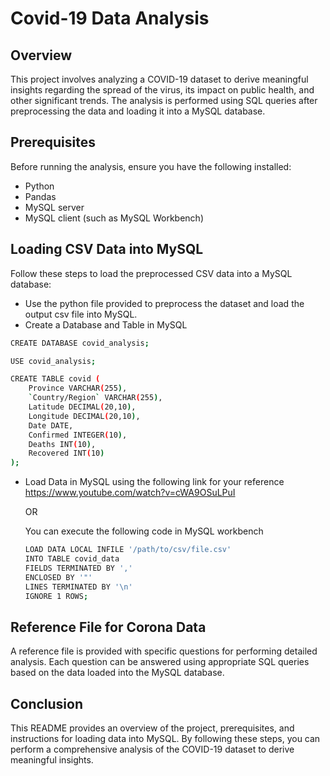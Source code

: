 # Covid-19 Data Analysis

## Overview
This project involves analyzing a COVID-19 dataset to derive meaningful insights regarding the spread of the virus, its impact on public health, and other significant trends. The analysis is performed using SQL queries after preprocessing the data and loading it into a MySQL database.

## Prerequisites
Before running the analysis, ensure you have the following installed:

- Python
- Pandas
- MySQL server
- MySQL client (such as MySQL Workbench)

## Loading CSV Data into MySQL
Follow these steps to load the preprocessed CSV data into a MySQL database:

- Use the python file provided to preprocess the dataset and load the output csv file into MySQL.
- Create a Database and Table in MySQL

```bash
CREATE DATABASE covid_analysis;

USE covid_analysis;

CREATE TABLE covid (
    Province VARCHAR(255),
    `Country/Region` VARCHAR(255),
    Latitude DECIMAL(20,10),
    Longitude DECIMAL(20,10),
    Date DATE,
    Confirmed INTEGER(10),
    Deaths INT(10),
    Recovered INT(10)
);
```
- Load Data in MySQL using the following link for your reference
    https://www.youtube.com/watch?v=cWA9OSuLPuI

    OR 
    
    You can execute the following code in MySQL workbench

    ```bash
    LOAD DATA LOCAL INFILE '/path/to/csv/file.csv'
    INTO TABLE covid_data
    FIELDS TERMINATED BY ','
    ENCLOSED BY '"'
    LINES TERMINATED BY '\n'
    IGNORE 1 ROWS;
    ```

## Reference File for Corona Data

A reference file is provided with specific questions for performing detailed analysis. Each question can be answered using appropriate SQL queries based on the data loaded into the MySQL database.

## Conclusion

This README provides an overview of the project, prerequisites, and instructions for loading data into MySQL. By following these steps, you can perform a comprehensive analysis of the COVID-19 dataset to derive meaningful insights.